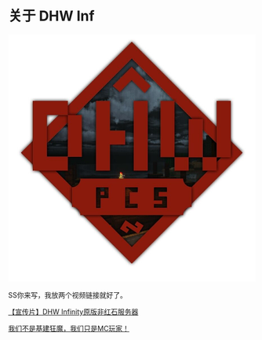 # 关于 DHW Inf

![DHW Inf](./../img/DHW-Inf.jpg)

SS你来写，我放两个视频链接就好了。

[【宣传片】DHW Infinity原版非红石服务器](https://www.bilibili.com/video/BV1nJ411z7T9)

[我们不是基建狂魔，我们只是MC玩家！](https://www.bilibili.com/video/av75920799)
